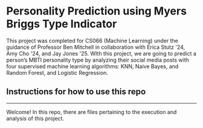 # Personality Prediction using Myers Briggs Type Indicator
This project was completed for CS066 (Machine Learning) under the guidance of Professor Ben Mitchell in collaboration with Erica Stutz '24, Amy Cho '24, and Jay Jones '25.
WIth this project, we are going to predict a person’s MBTI personality type by analyzing their social media posts with four supervised machine learning algorithms: KNN, Naive Bayes, and Random Forest, and Logistic Regression. 


## Instructions for how to use this repo
----------
Welcome! In this repo, there are files pertaining to the execution and analysis of this project. 
